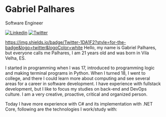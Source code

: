 # Gabriel Palhares

Software Engineer

<a href="https://www.linkedin.com/in/gabriel-pizzani-palhares/"><img src="https://img.shields.io/badge/LinkedIn-0077B5?style=for-the-badge&logo=linkedin&logoColor=white" alt="Linkedin" ></a>
<a href="https://twitter.com/palharesgab"><img src="https://img.shields.io/badge/Twitter-1DA1F2?style=for-the-badge&logo=twitter&logoColor=white" alt="Twitter" ></a>

https://img.shields.io/badge/Twitter-1DA1F2?style=for-the-badge&logo=twitter&logoColor=white
Hello, my name is Gabriel Palhares, but everyone calls me Palhares, I am 21 years old and was born in Vila Velha, ES.      
    
    
I started in programming when I was 17, introduced to programming logic and making terminal programs in Python. When I turned 18, I went to college, and there I could learn more about computing and see several areas for a career in software development. I have experience with fullstack development, but I like to focus my studies on back-end and DevOps culture. I am a very creative, proactive, critical and organized person.      
    
    
Today I have more experience with C# and its implementation with .NET Core, following are the technologies I work/study with:

